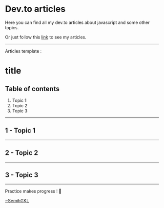 # Dev.to articles

Here you can find all my dev.to articles about javascript and some other topics.

Or just follow this [link](https://dev.to/semihgkl) to see my articles.

---

Articles template :

# title

## Table of contents

1. Topic 1
2. Topic 2
3. Topic 3

---

## 1 - Topic 1

---

## 2 - Topic 2

---

## 3 - Topic 3

---

Practice makes progress ! :muscle:

[~SemihGKL](https://dev.to/semihgkl)
